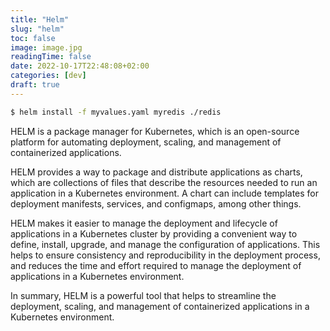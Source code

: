 ```yaml
---
title: "Helm"
slug: "helm"
toc: false
image: image.jpg
readingTime: false
date: 2022-10-17T22:48:08+02:00
categories: [dev]   
draft: true
---	
```


```bash
$ helm install -f myvalues.yaml myredis ./redis
```


HELM is a package manager for Kubernetes, which is an open-source platform for automating deployment, scaling, and management of containerized applications.

HELM provides a way to package and distribute applications as charts, which are collections of files that describe the resources needed to run an application in a Kubernetes environment. A chart can include templates for deployment manifests, services, and configmaps, among other things.

HELM makes it easier to manage the deployment and lifecycle of applications in a Kubernetes cluster by providing a convenient way to define, install, upgrade, and manage the configuration of applications. This helps to ensure consistency and reproducibility in the deployment process, and reduces the time and effort required to manage the deployment of applications in a Kubernetes environment.

In summary, HELM is a powerful tool that helps to streamline the deployment, scaling, and management of containerized applications in a Kubernetes environment.